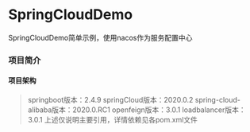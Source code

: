 # SpringCloudDemo
SpringCloudDemo简单示例，使用nacos作为服务配置中心
### 项目简介
#### 项目架构
> springboot版本：2.4.9
> springCloud版本：2020.0.2
> spring-cloud-alibaba版本：2020.0.RC1
> openfeign版本：3.0.1
> loadbalancer版本：3.0.1
> 上述仅说明主要引用，详情依赖见各pom.xml文件
